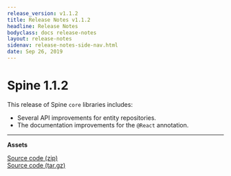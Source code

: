 ```yaml
---
release_version: v1.1.2
title: Release Notes v1.1.2
headline: Release Notes
bodyclass: docs release-notes
layout: release-notes
sidenav: release-notes-side-nav.html
date: Sep 26, 2019
---
```


# Spine 1.1.2

This release of Spine `core` libraries includes:

- Several API improvements for entity repositories.
- The documentation improvements for the `@React` annotation.

---

**Assets**

[Source code (zip)]({{site.archive_github}}{{page.release_version}}.zip) <br>
[Source code (tar.gz)]({{site.archive_github}}{{page.release_version}}.tar.gz)
